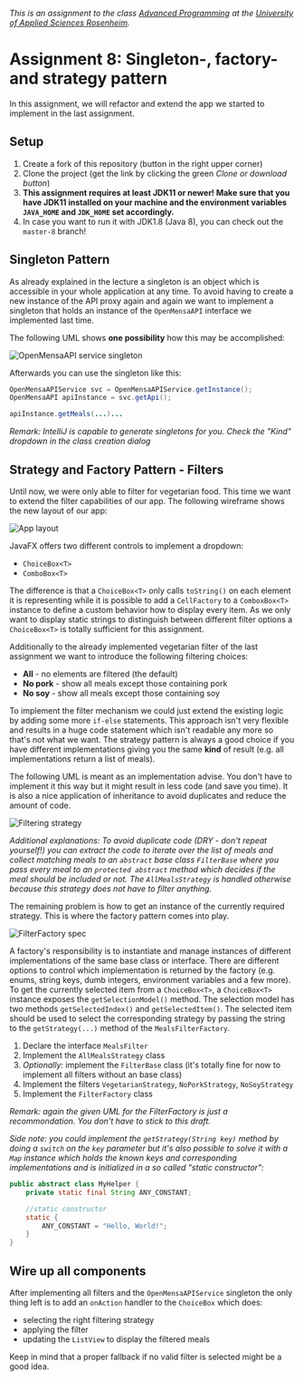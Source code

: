 _This is an assignment to the class [Advanced Programming](https://hsro-inf-fpk.github.io) at the [University of Applied Sciences Rosenheim](http://www.th-rosenheim.de)._

# Assignment 8: Singleton-, factory- and strategy pattern

In this assignment, we will refactor and extend the app we started to implement in the last assignment.

## Setup

1. Create a fork of this repository (button in the right upper corner)
2. Clone the project (get the link by clicking the green _Clone or download button_)
3. **This assignment requires at least JDK11 or newer! Make sure that you have JDK11 installed on your machine and the environment variables `JAVA_HOME` and `JDK_HOME` set accordingly.**
4. In case you want to run it with JDK1.8 (Java 8), you can check out the `master-8` branch!  

## Singleton Pattern

As already explained in the lecture a singleton is an object which is accessible in your whole application at any time.
To avoid having to create a new instance of the API proxy again and again we want to implement a singleton that holds an instance of the `OpenMensaAPI` interface we implemented last time.

The following UML shows **one possibility** how this may be accomplished:

![OpenMensaAPI service singleton](./assets/images/OpenMensaAPIService.svg)

Afterwards you can use the singleton like this:

```java
OpenMensaAPIService svc = OpenMensaAPIService.getInstance();
OpenMensaAPI apiInstance = svc.getApi();

apiInstance.getMeals(...)...
```

_Remark: IntelliJ is capable to generate singletons for you. Check the "Kind" dropdown in the class creation dialog_

## Strategy and Factory Pattern - Filters

Until now, we were only able to filter for vegetarian food.
This time we want to extend the filter capabilities of our app.
The following wireframe shows the new layout of our app:

![App layout](./assets/images/Wireframe.svg)

JavaFX offers two different controls to implement a dropdown:

* `ChoiceBox<T>`
* `ComboBox<T>`

The difference is that a `ChoiceBox<T>` only calls `toString()` on each element it is representing while it is possible to add a `CellFactory` to a `ComboxBox<T>` instance to define a custom behavior how to display every item.
As we only want to display static strings to distinguish between different filter options a `ChoiceBox<T>` is totally sufficient for this assignment.

Additionally to the already implemented vegetarian filter of the last assignment we want to introduce the following filtering choices:

* **All** - no elements are filtered (the default)
* **No pork** - show all meals except those containing pork
* **No soy** - show all meals except those containing soy  

To implement the filter mechanism we could just extend the existing logic by adding some more `if-else` statements.
This approach isn't very flexible and results in a huge code statement which isn't readable any more so that's not what we want.
The strategy pattern is always a good choice if you have different implementations giving you the same **kind** of result (e.g. all implementations return a list of meals).

The following UML is meant as an implementation advise.
You don't have to implement it this way but it might result in less code (and save you time).
It is also a nice application of inheritance to avoid duplicates and reduce the amount of code.

![Filtering strategy](./assets/images/FilteringStrategies.svg)

_Additional explanations: To avoid duplicate code (DRY - don't repeat yourself!) you can extract the code to iterate over the list of meals and collect matching meals to an `abstract` base class `FilterBase` where you pass every meal to an `protected abstract` method which decides if the meal should be included or not. The `AllMealsStrategy` is handled otherwise because this strategy does not have to filter anything._

The remaining problem is how to get an instance of the currently required strategy.
This is where the factory pattern comes into play.

![FilterFactory spec](./assets/images/FilteringFactory.svg)

A factory's responsibility is to instantiate and manage instances of different implementations of the same base class or interface.
There are different options to control which implementation is returned by the factory (e.g. enums, string keys, dumb integers, environment variables and a few more).
To get the currently selected item from a `ChoiceBox<T>`, a `ChoiceBox<T>` instance exposes the `getSelectionModel()` method.
The selection model has two methods `getSelectedIndex()` and `getSelectedItem()`.
The selected item should be used to select the corresponding strategy by passing the string to the `getStrategy(...)` method of the `MealsFilterFactory`.

1. Declare the interface `MealsFilter`
2. Implement the `AllMealsStrategy` class
3. _Optionally:_ implement the `FilterBase` class (it's totally fine for now to implement all filters without an base class)
4. Implement the filters `VegetarianStrategy`, `NoPorkStrategy`, `NoSoyStrategy`
5. Implement the `FilterFactory` class

_Remark: again the given UML for the FilterFactory is just a recommondation. You don't have to stick to this draft._

_Side note: you could implement the `getStrategy(String key)` method by doing a `switch` on the `key` parameter but it's also possible to solve it with a `Map` instance which holds the known keys and corresponding implementations and is initialized in a so called "static constructor":_

```java
public abstract class MyHelper {
    private static final String ANY_CONSTANT;

    //static constructor
    static {
        ANY_CONSTANT = "Hello, World!";
    }
}
```

## Wire up all components

After implementing all filters and the `OpenMensaAPIService` singleton the only thing left is to add an `onAction` handler to the `ChoiceBox` which does:

* selecting the right filtering strategy
* applying the filter
* updating the `ListView` to display the filtered meals

Keep in mind that a proper fallback if no valid filter is selected might be a good idea.

